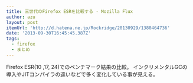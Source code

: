 ```yaml
---
title: 三世代のFirefox ESRを比較する - Mozilla Flux
author: azu
layout: post
itemUrl: 'http://d.hatena.ne.jp/Rockridge/20130929/1380464736'
date: '2013-09-30T16:45:45.387Z'
tags:
  - firefox
  - まとめ
---
```

Firefox ESR(10 ,17, 24)でのベンチマーク結果の比較。
インクリメンタルGCの導入やJITコンパイラの違いなどで多く変化している事が見える。
